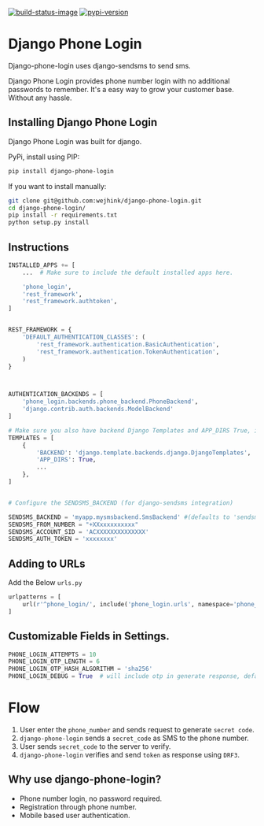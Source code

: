 [![build-status-image]][travis]
[![pypi-version]][pypi]

# Django Phone Login

Django-phone-login uses django-sendsms to send sms.

Django Phone Login provides phone number login with no additional passwords to remember.
It's a easy way to grow your customer base. Without any hassle.


## Installing Django Phone Login

Django Phone Login was built for django.

PyPi, install using PIP:

```bash
pip install django-phone-login
```

If you want to install manually:

```bash
git clone git@github.com:wejhink/django-phone-login.git
cd django-phone-login/
pip install -r requirements.txt
python setup.py install
```

## Instructions

```python
INSTALLED_APPS += [
    ...  # Make sure to include the default installed apps here.

    'phone_login',
    'rest_framework',
    'rest_framework.authtoken',
]


REST_FRAMEWORK = {
    'DEFAULT_AUTHENTICATION_CLASSES': (
        'rest_framework.authentication.BasicAuthentication',
        'rest_framework.authentication.TokenAuthentication',
    )
}



AUTHENTICATION_BACKENDS = [
    'phone_login.backends.phone_backend.PhoneBackend',
    'django.contrib.auth.backends.ModelBackend'
]

# Make sure you also have backend Django Templates and APP_DIRS True, if you want to use default OTP Template.
TEMPLATES = [
    {
        'BACKEND': 'django.template.backends.django.DjangoTemplates',
        'APP_DIRS': True,
        ...
    },
]


# Configure the SENDSMS_BACKEND (for django-sendsms integration)

SENDSMS_BACKEND = 'myapp.mysmsbackend.SmsBackend' #(defaults to 'sendsms.backends.console.SmsBackend')
SENDSMS_FROM_NUMBER = "+XXxxxxxxxxxx" 
SENDSMS_ACCOUNT_SID = 'ACXXXXXXXXXXXXXX'
SENDSMS_AUTH_TOKEN = 'xxxxxxxx' 

```

## Adding to URLs

Add the Below `urls.py`

```python
urlpatterns = [
    url(r'^phone_login/', include('phone_login.urls', namespace='phone_login'),),
]
```

## Customizable Fields in Settings.

```python
PHONE_LOGIN_ATTEMPTS = 10
PHONE_LOGIN_OTP_LENGTH = 6
PHONE_LOGIN_OTP_HASH_ALGORITHM = 'sha256'
PHONE_LOGIN_DEBUG = True  # will include otp in generate response, default is False.
```


# Flow
1. User enter the `phone_number` and sends request to generate `secret code`.
1. `django-phone-login` sends a `secret_code` as SMS to the phone number.
1. User sends `secret_code` to the server to verify.
1. `django-phone-login` verifies and send `token` as response using `DRF3`.



## Why use django-phone-login?

+ Phone number login, no password required.
+ Registration through phone number.
+ Mobile based user authentication.


[build-status-image]: https://secure.travis-ci.org/wejhink/django-phone-login.svg?branch=master
[travis]: http://travis-ci.org/wejhink/django-phone-login?branch=master
[pypi-version]: https://img.shields.io/pypi/v/django-phone-login.svg
[pypi]: https://pypi.python.org/pypi/django-phone-login
